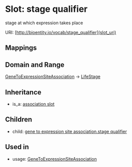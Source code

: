 # Slot: stage qualifier


stage at which expression takes place

URI: [http://bioentity.io/vocab/stage_qualifier](slot_uri)
## Mappings

## Domain and Range

[GeneToExpressionSiteAssociation](GeneToExpressionSiteAssociation.md) -> [LifeStage](LifeStage.md)
## Inheritance

 *  is_a: [association slot](association_slot.md)
## Children

 *  child: [gene to expression site association.stage qualifier](gene_to_expression_site_association_stage_qualifier.md)
## Used in

 *  usage: [GeneToExpressionSiteAssociation](GeneToExpressionSiteAssociation.md)
